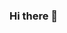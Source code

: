 ### Hi there 👋

<!--
**NotSunset/NotSunset** is a ✨ _special_ ✨ repository because its `README.md` (this file) appears on your GitHub profile.

Here are some ideas to get you started:

- 🔭 I’m currently working on my youtube channel
- 🌱 I’m currently learning nothing
- 👯 I’m looking to collaborate on my youtuber friends
- 🤔 I’m looking for help with nothing
- 💬 Ask me about something you want to know about me
- 📫 How to reach me: Just email me: sunsetnayeligirlyt@gmail.com or yessunset5@gmail.com
- 😄 Pronouns: she/her
- ⚡ Fun fact: idk
-->
